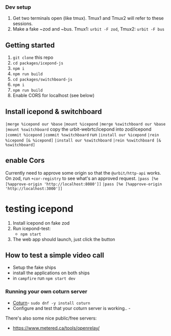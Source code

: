 ### Dev setup
1. Get two terminals open (like tmux). Tmux1 and Tmux2 will refer to these sessions.
2. Make a fake ~zod and ~bus. Tmux1: `urbit -F zod`, Tmux2: `urbit -F bus`


## Getting started
1. `git clone` this repo
2. `cd packages/icepond-js`
3. `npm i`
4. `npm run build`
5. `cd packages/switchboard-js`
6. `npm i`
7. `npm run build`
8. Enable CORS for localhost (see below) 


## Install icepond & switchboard
`|merge %icepond our %base`
`|mount %icepond`
`|merge %switchboard our %base`
`|mount %switchboard`
copy the urbit-webrtc/icepond into zod/icepond
`|commit %icepond`
`|commit %switchboard`
run
`|install our %icepond`
`|rein %icepond [& %icepond]`
`|install our %switchboard`
`|rein %switchboard [& %switchboard]`


## enable Cors
Currently need to approve some origin so that the `@urbit/http-api` works.
On zod, run `+cor-registry` to see what's an approved request.
`|pass [%e [%approve-origin 'http://localhost:8080']]`
`|pass [%e [%approve-origin 'http://localhost:3000']]`



# testing icepond
1. Install icepond on fake zod
2. Run icepond-test: 
    - `npm start`
3. The web app should launch, just click the button



## How to test a simple video call
* Setup the fake ships
* install the applications on both ships
* in `campfire` run `npm start dev`


### Running your own coturn server
* [Coturn](https://github.com/coturn/coturn)- `sudo dnf -y install coturn`
* Configure and test that your coturn server is working..       - 

There's also some nice public/free servers:
* https://www.metered.ca/tools/openrelay/


